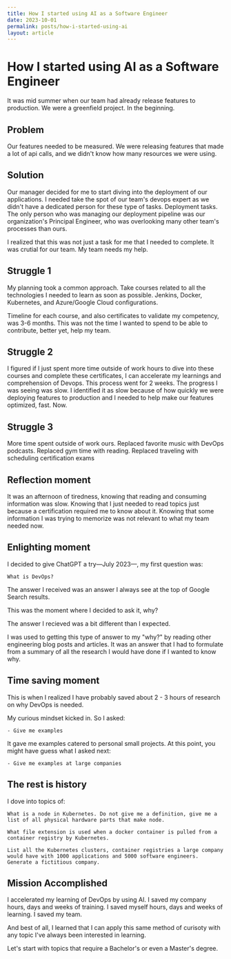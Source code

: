 ```yaml
---
title: How I started using AI as a Software Engineer
date: 2023-10-01
permalink: posts/how-i-started-using-ai
layout: article
---
```


# How I started using AI as a Software Engineer

It was mid summer when our team had already release features to production. We were a greenfield project. In the beginning.

## Problem

Our features needed to be measured. We were releasing features that made a lot of api calls, and we didn't know how many resources we were using.

## Solution

Our manager decided for me to start diving into the deployment of our applications. I needed take the spot of our team's devops expert as we didn't have a dedicated person for these type of tasks. Deployment tasks. The only person who was managing our deployment pipeline was our organization's Principal Engineer, who was overlooking many other team's processes than ours.

I realized that this was not just a task for me that I needed to complete. It was crutial for our team. My team needs my help.

## Struggle 1

My planning took a common approach. Take courses related to all the technologies I needed to learn as soon as possible. Jenkins, Docker, Kubernetes, and Azure/Google Cloud configurations.

Timeline for each course, and also certificates to validate my competency, was 3-6 months. This was not the time I wanted to spend to be able to contribute, better yet, help my team.

## Struggle 2

I figured if I just spent more time outside of work hours to dive into these courses and complete these certificates, I can accelerate my learnings and comprehension of Devops. This process went for 2 weeks. The progress I was seeing was slow. I identified it as slow because of how quickly we were deploying features to production and I needed to help make our features optimized, fast. Now.

## Struggle 3

More time spent outside of work ours. Replaced favorite music with DevOps podcasts. Replaced gym time with reading. Replaced traveling with scheduling certification exams

## Reflection moment

It was an afternoon of tiredness, knowing that reading and consuming information was slow. Knowing that I just needed to read topics just because a certification required me to know about it. Knowing that some information I was trying to memorize was not relevant to what my team needed now.

## Enlighting moment

I decided to give ChatGPT a try—July 2023—, my first question was:

```
What is DevOps?
```

The answer I received was an answer I always see at the top of Google Search results.

This was the moment where I decided to ask it, why?

The answer I recieved was a bit different than I expected.

I was used to getting this type of answer to my "why?" by reading other engineering blog posts and articles. It was an answer that I had to formulate from a summary of all the research I would have done if I wanted to know why.

## Time saving moment

This is when I realized I have probably saved about 2 - 3 hours of research on why DevOps is needed.

My curious mindset kicked in. So I asked:

    - Give me examples

It gave me examples catered to personal small projects. At this point, you might have guess what I asked next:

    - Give me examples at large companies

## The rest is history

I dove into topics of:

```
What is a node in Kubernetes. Do not give me a definition, give me a list of all physical hardware parts that make node.
```

```
What file extension is used when a docker container is pulled from a container registry by Kubernetes.
```

```
List all the Kubernetes clusters, container registries a large company would have with 1000 applications and 5000 software engineers. Generate a fictitious company.
```

## Mission Accomplished

I accelerated my learning of DevOps by using AI. I saved my company hours, days and weeks of training. I saved myself hours, days and weeks of learning. I saved my team.

And best of all, I learned that I can apply this same method of curisoty with any topic I've always been interested in learning.

Let's start with topics that require a Bachelor's or even a Master's degree.
